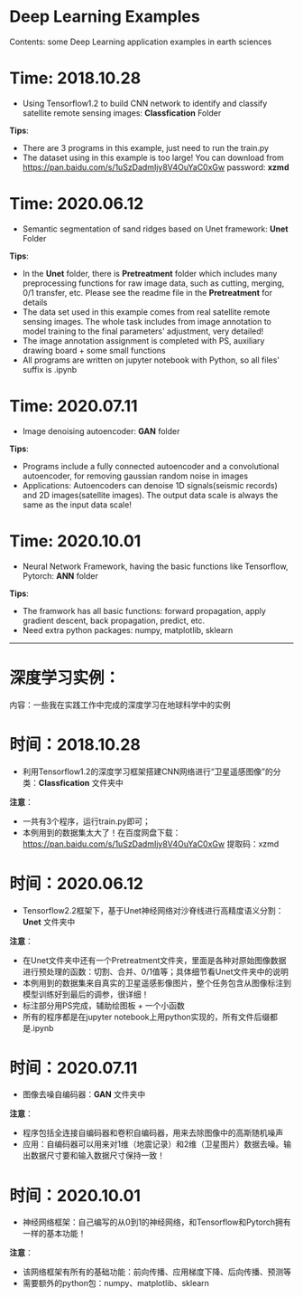 # Deep Learning Examples

Contents: some Deep Learning application examples in earth sciences

# Time: 2018.10.28
- Using Tensorflow1.2 to build CNN network to identify and classify satellite remote sensing images: **Classfication** Folder

**Tips**:
- There are 3 programs in this example, just need to run the train.py
- The dataset using in this example is too large! You can download from https://pan.baidu.com/s/1uSzDadmIjy8V4OuYaC0xGw  password: **xzmd**

# Time: 2020.06.12
- Semantic segmentation of sand ridges based on Unet framework: **Unet** Folder 

**Tips**:
- In the **Unet** folder, there is **Pretreatment** folder which includes many preprocessing functions for raw image data, such as cutting, merging, 0/1 transfer, etc. Please see the readme file in the **Pretreatment** for details
- The data set used in this example comes from real satellite remote sensing images. The whole task includes from image annotation to model training to the final parameters' adjustment, very detailed!
- The image annotation assignment is completed with PS, auxiliary drawing board + some small functions
- All programs are written on jupyter notebook with Python, so all files' suffix is .ipynb

# Time: 2020.07.11
- Image denoising autoencoder: **GAN** folder

**Tips**:
- Programs include a fully connected autoencoder and a convolutional autoencoder, for removing gaussian random noise in images
- Applications: Autoencoders can denoise 1D signals(seismic records) and 2D images(satellite images). The output data scale is always the same as the input data scale!

# Time: 2020.10.01
- Neural Network Framework, having the basic functions like Tensorflow, Pytorch: **ANN** folder

**Tips**:
- The framwork has all basic functions: forward propagation, apply gradient descent,  back propagation, predict, etc. 
- Need extra python packages: numpy, matplotlib, sklearn

---

# 深度学习实例：

内容：一些我在实践工作中完成的深度学习在地球科学中的实例

# 时间：2018.10.28
- 利用Tensorflow1.2的深度学习框架搭建CNN网络进行“卫星遥感图像”的分类：**Classfication** 文件夹中

**注意**：
- 一共有3个程序，运行train.py即可；
- 本例用到的数据集太大了！在百度网盘下载：https://pan.baidu.com/s/1uSzDadmIjy8V4OuYaC0xGw  提取码：xzmd 

# 时间：2020.06.12
- Tensorflow2.2框架下，基于Unet神经网络对沙脊线进行高精度语义分割：**Unet** 文件夹中

**注意**：
- 在Unet文件夹中还有一个Pretreatment文件夹，里面是各种对原始图像数据进行预处理的函数：切割、合并、0/1值等；具体细节看Unet文件夹中的说明
- 本例用到的数据集来自真实的卫星遥感影像图片，整个任务包含从图像标注到模型训练好到最后的调参，很详细！
- 标注部分用PS完成，辅助绘图板 + 一个小函数
- 所有的程序都是在jupyter notebook上用python实现的，所有文件后缀都是.ipynb

# 时间：2020.07.11
- 图像去噪自编码器：**GAN** 文件夹中

**注意**：
- 程序包括全连接自编码器和卷积自编码器，用来去除图像中的高斯随机噪声
- 应用：自编码器可以用来对1维（地震记录）和2维（卫星图片）数据去噪。输出数据尺寸要和输入数据尺寸保持一致！

# 时间：2020.10.01
- 神经网络框架：自己编写的从0到1的神经网络，和Tensorflow和Pytorch拥有一样的基本功能！

**注意**：
- 该网络框架有所有的基础功能：前向传播、应用梯度下降、后向传播、预测等
- 需要额外的python包：numpy、matplotlib、sklearn
    
